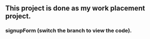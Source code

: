 ## This project is done as my work placement project.

### signupForm (switch the branch to view the code).
